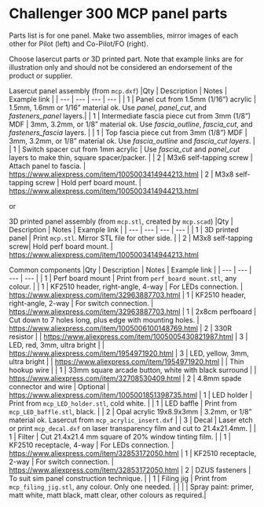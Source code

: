 # Challenger 300 MCP panel parts		

Parts list is for one panel. Make two assemblies, mirror images of each other for Pilot (left) and Co-Pilot/FO (right).

Choose lasercut parts _or_ 3D printed part. Note that example links are for illustration only and should not be considered an endorsement of the product or supplier.

Lasercut panel assembly (from `mcp.dxf`)
|Qty | Description | Notes | Example link |
| --- | --- | --- | --- |
| 1	| Panel cut from 1.5mm (1/16”) acrylic | 1.5mm, 1.6mm or 1/16” material ok. Use _panel_, _panel_cut_, and _fasteners_panel_ layers.|
| 1	| Intermediate fascia piece cut from 3mm (1/8”) MDF | 3mm, 3.2mm, or 1/8” material ok. Use _fascia_outline_, _fascia_cut_, and _fasteners_fascia_ layers. |
| 1 | Top fascia piece cut from 3mm (1/8”) MDF | 3mm, 3.2mm, or 1/8” material ok. Use _fascia_outline_ and _fascia_cut layers_. |
| 1 | Switch spacer cut from 1mm acrylic | Use _fascia_cut_ and _panel_cut_ layers to make thin, square spacer/packer. |
| 2 | M3x6 self-tapping screw | Attach panel to fascia. | https://www.aliexpress.com/item/1005003414944213.html
| 2 | M3x8 self-tapping screw | Hold perf board mount. | https://www.aliexpress.com/item/1005003414944213.html

or

3D printed panel assembly (from `mcp.stl`, created by `mcp.scad`)
|Qty | Description | Notes | Example link |
| --- | --- | --- | --- |
| 1 | 3D printed panel | Print `mcp.stl`. Mirror STL file for other side. |
| 2 | M3x8 self-tapping screw| Hold perf board mount. | https://www.aliexpress.com/item/1005003414944213.html


Common components
|Qty | Description | Notes | Example link |
| --- | --- | --- | --- |
| 1 | Perf board mount | Print from `perf_board_mount.stl`, any colour. |
| 1 | KF2510 header, right-angle, 4-way | For LEDs connection. | https://www.aliexpress.com/item/32963887703.html
| 1 | KF2510 header, right-angle, 2-way | For switch connection. | https://www.aliexpress.com/item/32963887703.html
| 1 | 2x8cm perfboard | Cut down to 7 holes long, plus edge with mounting holes. | https://www.aliexpress.com/item/1005006100148769.html
| 2 | 330R resistor | | https://www.aliexpress.com/item/1005005430821987.html
| 3 | LED, red, 3mm, ultra bright | | https://www.aliexpress.com/item/1954971920.html
| 3 | LED, yellow, 3mm, ultra bright | | https://www.aliexpress.com/item/1954971920.html
| | Thin hookup wire |
| 1 | 33mm square arcade button, white with black surround | | https://www.aliexpress.com/item/32708530409.html
| 2 | 4.8mm spade connector and wire | Optional | https://www.aliexpress.com/item/1005001851398735.html
| 1 | LED holder | Print from `mcp_LED_holder.stl`, cold white. |
| 1 | LED baffle | Print from `mcp_LED_baffle.stl`, black. |
| 2 | Opal acrylic 19x8.9x3mm | 3.2mm, or 1/8” material ok. Lasercut from `mcp_acrylic_insert.dxf` |
| 3 | Decal | Laser etch or print `mcp_decal.dxf` on laser transparency film and cut to 21.4x21.4mm. |
| 1 | Filter | Cut 21.4x21.4 mm square of 20% window tinting film. |
| 1	| KF2510 receptacle, 4-way | For LEDs connection. | https://www.aliexpress.com/item/32853172050.html
| 1 | KF2510 receptacle, 2-way | For switch connection. | https://www.aliexpress.com/item/32853172050.html
| 2 | DZUS fasteners | To suit sim panel construction technique. |
| 1 | Filing jig | Print from `mcp_filing_jig.stl`, any colour. Only one needed. |
| | | Spray paint: primer, matt white, matt black, matt clear, other colours as required.|

